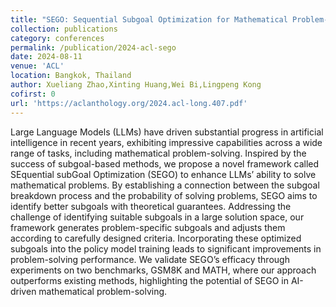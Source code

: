 ```yaml
---
title: "SEGO: Sequential Subgoal Optimization for Mathematical Problem-Solving"
collection: publications
category: conferences
permalink: /publication/2024-acl-sego
date: 2024-08-11
venue: 'ACL'
location: Bangkok, Thailand
author: Xueliang Zhao,Xinting Huang,Wei Bi,Lingpeng Kong
cofirst: 0
url: 'https://aclanthology.org/2024.acl-long.407.pdf'
---
```


Large Language Models (LLMs) have driven substantial progress in artificial intelligence in recent years, exhibiting impressive capabilities across a wide range of tasks, including mathematical problem-solving. Inspired by the success of subgoal-based methods, we propose a novel framework called SEquential subGoal Optimization (SEGO) to enhance LLMs’ ability to solve mathematical problems. By establishing a connection between the subgoal breakdown process and the probability of solving problems, SEGO aims to identify better subgoals with theoretical guarantees. Addressing the challenge of identifying suitable subgoals in a large solution space, our framework generates problem-specific subgoals and adjusts them according to carefully designed criteria. Incorporating these optimized subgoals into the policy model training leads to significant improvements in problem-solving performance. We validate SEGO’s efficacy through experiments on two benchmarks, GSM8K and MATH, where our approach outperforms existing methods, highlighting the potential of SEGO in AI-driven mathematical problem-solving.
